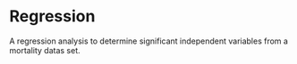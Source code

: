 # Regression
A regression analysis to determine significant independent variables from a mortality datas set.  
